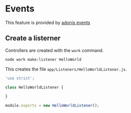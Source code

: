 # Events
This feature is provided by [adonis events](https://adonisjs.com/docs/3.2/events)

## Create a listerner

Controllers are created with the `work` command.


```bash
node work make:listener HelloWorld
```

This creates the file `app/Listeners/HelloWorldListener.js`.

```js
'use strict';

class HelloWorldListener {
  
}

module.exports = new HelloWorldListener();
```